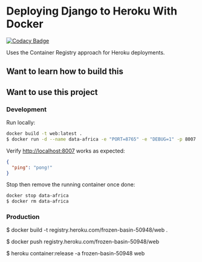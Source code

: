 # Deploying Django to Heroku With Docker

[![Codacy Badge](https://api.codacy.com/project/badge/Grade/08707ebc64ea46789de0a89b55856a05)](https://app.codacy.com/gh/BuildForSDGCohort2/team-101-backend?utm_source=github.com&utm_medium=referral&utm_content=BuildForSDGCohort2/team-101-backend&utm_campaign=Badge_Grade_Settings)

Uses the Container Registry approach for Heroku deployments.

## Want to learn how to build this

## Want to use this project

### Development

Run locally:

```sh
docker build -t web:latest .
$ docker run -d --name data-africa -e "PORT=8765" -e "DEBUG=1" -p 8007:8765 web:latest
```

Verify [http://localhost:8007](http://localhost:8007) works as expected:

```json
{
  "ping": "pong!"
}
```

Stop then remove the running container once done:

```sh
docker stop data-africa
$ docker rm data-africa
```

### Production
 
$ docker build -t registry.heroku.com/frozen-basin-50948/web .

$ docker push registry.heroku.com/frozen-basin-50948/web

$ heroku container:release -a frozen-basin-50948 web
